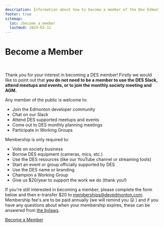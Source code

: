```yaml
---
description: Information about how to become a member of the Dev Edmonton Society and the benefits it gives you.
footer: true
sitemap:
  loc: /become_a_member
  lastmod: 2024-03-31
---
```


# Become a Member

<br>

Thank you for your interest in becoming a DES member! Firstly we would like to point out that **you do not need to be a member to use the DES Slack, attend meetups and events, or to join the monthly society meeting and AGM.**

Any member of the public is welcome to:

- Join the Edmonton developer community
- Chat on our Slack
- Attend DES supported meetups and events
- Come out to DES monthly planning meetings
- Participate in Working Groups

Membership is only required to:

- Vote on society business
- Borrow DES equipment (cameras, mics, etc.)
- Use the DES resources (like our YouTube channel or streaming tools)
- Start an event or group officially supported by DES
- Use the DES name or branding
- Champion a Working Group
- Give us $20/year to support the work we do (thank you!)

If you're still interested in becoming a member, please complete the form below and then e-transfer $20 to memberships@devedmonton.com. Membership fee's are to be paid annually (we will remind you 😛 ) and if you have any questions about when your membership expires, these can be answered from [the bylaws](https://docs.google.com/document/d/1i6oXabir-628csa2bQacHpc17Kmhec9EfkyHij9yQGM/edit).

<div class="text-center mt-8">
  <a class="bg-primary p-4 text-white rounded-lg" href="https://docs.google.com/forms/d/e/1FAIpQLSdHuLt6NOuHIyLIXXdM6hf6TzlbG8VInLZe5E3M7pvwZrNHEQ/viewform?usp=sf_link">
    Become a Member
  </a>
</div>

